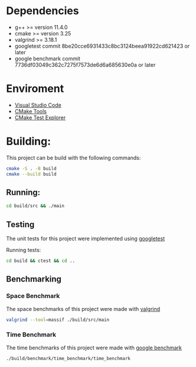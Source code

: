 # Dependencies
- g++ >= version 11.4.0
- cmake >= version 3.25
- valgrind >= 3.18.1
- googletest commit 8be20cce6931433c8bc3124beea91922cd621423 or later
- google benchmark commit 7736df03049c362c7275f7573de6d6a685630e0a or later

# Enviroment
- [Visual Studio Code](https://code.visualstudio.com/)
- [CMake Tools](https://marketplace.visualstudio.com/items?itemName=ms-vscode.cmake-tools)
- [CMake Test Explorer](https://marketplace.visualstudio.com/items?itemName=fredericbonnet.cmake-test-adapter)

# Building:

This project can be build with the following commands:

``` zsh
cmake -S . -B build
cmake --build build
```

## Running:

``` zsh
cd build/src && ./main
```

## Testing

The unit tests for this project were implemented using [googletest](https://github.com/google/googletest)

Running tests:

``` zsh
cd build && ctest && cd .. 
```

## Benchmarking

### Space Benchmark

The space benchmarks of this project were made with [valgrind](https://valgrind.org/)

``` zsh
valgrind --tool=massif ./build/src/main
```

### Time Benchmark

The time benchmarks of this project were made with [google benchmark](https://github.com/google/benchmark)

``` zsh
./build/benchmark/time_benchmark/time_benchmark
```